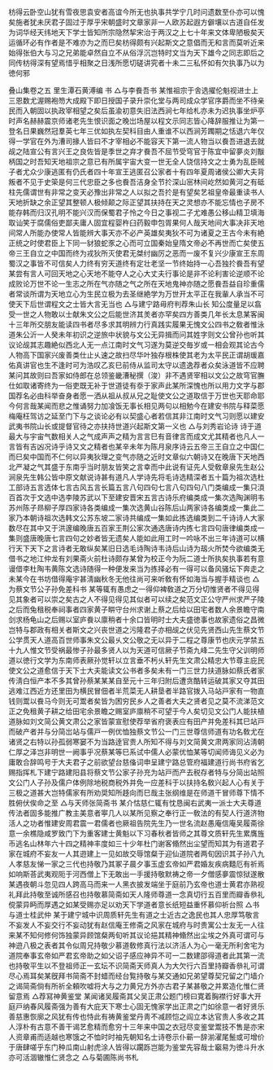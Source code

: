 <!-- { "loadSidebar": true } -->
枋得云卧空山犹有雪夜思袁安者高谊今所无也执事共学宁几时问遗数至仆亦可以愧矣施者犹未厌君子固过于厚乎宋朝盛时文章家非一人欧苏起遐方僻壤以古道自任发为词华经天纬地天下学士皆知所宗隐然挈宋治于两汉之上七十年来文体卑陋极矣天运循环必有作者是不难亦为之而巳矣枋得颇有兴起斯文之意倡而无和言而莫听近来始得张伯大与习之兄弟能卓然自立不从俗浮沉岂特时文当为天下雄今之同志即后之同传枋得深有望焉惜乎相聚之日浅所愿切磋讲究者十未二三私怀如有欠执事乃以为徳何邪

叠山集卷之五 里生潭石黄溥编
书
△与李飬吾书
某惟祖宗于舎选擢伦魁视进士上三恩数尤渥赐袍笏大成殿下即日授国子录升崇化堂与两司成众学官序爵而坐不待亲民而入朝固以执政宰相望之矣后虽渝初意失旧法西涧七年给札亦未为迟执事坐炉亭时声名赫赫震京师诸老先生恨识面之晚岀场屋以程文示同志皆心降辞服推让为第一登名日果巍然冠羣英七年三优如执左契科目由人重谁不以西涧芳躅期之恬退六年仅得一学官在外为漕司掾人皆曰不才宰相必不能容天下第一流人物当以飬吾进退去就觇之陆宣公有言兴王之良佐皆是季世之弃才飬吾不屈节受穹官于陈宜中留夣炎刘黻柄国之时吾知天地祖宗之意已有所属宇宙大变一世无全人饶信持文之士勇为乱臣贼子者尤众少康逃匿有仍氏者四十年宣王逃匿召公家者十有四年夏周诸侯公卿大夫背叛者不见于史筞是何三代忠臣之多也飬吾洁身全节扵深山宻林间屹然如黄河之有砥柱先儒谓世有非常之变天必豫出非常之人以拟之吾扵是有望矣艺祖皇帝最重读书人天地折缺之余正望其整顿人极倾颠之际正望其扶持在天之灵想亦不能忘情也子房不能存韩而归汉孔明不能兴汉而保蜀君子怜之今日之事视二子尤难愚公移山精卫填海取讪笑于腐儒俗吏鄙夫庸人固宜程婴杵臼药毅申包胥果何人哉天地间大事决非天地间常人所能办使常人皆能辨大事天亦不必产英雄矣夷狄不可为诸夏之王古今未有絶正统之时使君臣上下同一豺狼蛇豕之心而可立国秦始皇隋文帝必不再世而亡矣使五帝三王自立之中国而终为戎狄所灭使君无桀纣幽厉之恶而一废不复兴少康宣王东周蜀汉之事皆不可信矣人力终有穷天道终有定壮老坚一节终始持一心吾独扵飬吾有望某尝有言人可回天地之心天地不能夺人之心大丈夫行事论是非不论利害论逆顺不论成败论万世不论一生志之所在气亦随之气之所在天地鬼神亦随之愿飬吾益自珍重儒者常谈所谓为天地立心为生民立极为去圣继絶学为万世开太平正在我軰人承当不可使天下后世谓程文之士皆大言无当也
△与建宁路毋府判荐朱山长
知公度量足以翕受一世之人物敢以士献朱文公之后能世济其羙者亦罕矣四方善类几年长太息某客闽十三年所交朋友能读四书者尽多求其明辨力行真践实履果无愧文公四书之敎者惟泳道朱公沂一人癸未年初识之逆旅中状貌与文公无异揖而问其姓字则文公曾孙也听其议论觇其志趣絶似西北人无一点江南时文气习遂为莫逆交毎岁或一相会观其论古今人物高下国家兴废善类仕止乆速之故扫尽华叶独存根株使其老为太平民正谓胡瑗嘉佑真讲官也生不逢时可为浩叹乙亥巳前侍从监司太守以遗逸荐者众矣泳道皆不应聘某问其故则曰吾家如侍郎在总领鉴畿漕秘撰（浚）非不遇贤宰相以文公之故穹官膴仕如取诸寄终为一俗吏既无补于世道徒有沗于家声此某所深愧也所以用力文字与郡国荐名必由科举奋身者愿一洒从祖从叔从兄之耻使文公之道取信于万世也天耶命耶今何言哉某闻而悲之惟诵努力加飡饭无事长相见两句以相勉今在建安书院与释菜愿梅庵枉驾访之延至门下与之谈论必有以契盛心者若信其非江南时文气习则愿以建安武夷书院山长或提督官待之亦扶持世道兴起斯文第一义也
△与刘秀岩论诗
诗于道最大与宇宙气数相关人之气成声声之精为言言巳有音律言而成文尤其精者也凡人一言皆有吉凶况诗乎诗又文之精者也某辛未年为陈月泉序诗云五帝三王自立之中国仁而巳矣中国而不仁何以异夷狄理之变气亦随之近时文章似六朝诗又在晚唐下天地西北严凝之气其盛于东南乎当时朋友皆笑之言幸而中此说有证先人受敎章泉先生赵公涧泉先生韩公皆中原文献说诗甚有道凡人学诗先将毛诗选精深者五十篇为祖次选杜工部诗五言选体七言古风五言长篇五言八句四句七言八句四句八门类编成一集只湏百首次于文选中选李陵苏武以下至建安晋宋五言古诗乐府编类成一集次选陶渊明韦苏州陈子昻柳子厚四家诗各类编成一集次选黄山谷陈后山两家诗各编类成一集此二家乃本朝诗祖次选韩文公苏东坡二家诗共编成一集如此拣选编类到二千诗诗人大家数尽在其中又于洪邃编晚唐五百家王荆公家次通选唐诗内拣七言四句唐律编类成一集则盛唐晚唐七言四句之妙者皆无遗矣人能如此用工时一吟咏不出三年诗道可以横行天下天下之言诗者无敢纵矣某旧日选毛诗陶诗韦诗后山诗为刼火所焚今欲编类无借书之地江仲龙有刘果斋火前杜诗颇存某曾为校正今为阮二道士所执矣执事若有意谩借李杜陶韦黄陈文选诗随得一种便发来当为拣择必有一得可以备风骚坛下奔走之未某今在书坊借得庵宇甚淸幽秋冬无他往尚可来听敎有怀如海当与握手精谈也
△为蔡文节公子孙免差科书
某等辄有愚虑之一得仰裨敎道之万分切惟贤者不得见得见其象者可以崇之矣古之人不得见得见其似者可以续之矣范文正公守严州求严子陵之后而兔租税奉祠事者四家黄子畊守台州求谢上蔡之后给以田宅者数人余景瞻守南剑求杨龟山之后赐以室庐飬以廪稍者十余口皆明时士大夫盛徳事也故家遗俗之昌微岂特与郡政有相关者斯文之兴丧世道之污隆君子亦相觇之伏见先贤西山先生蔡文节公学贯天人道高百世师事朱文公最乆文公敬之无以异于二程之尊康节也庆元学禁五十九人惟文节受祸最惨子孙最多贤人以为天道可信厥子节斋九峰二先生守父训明师道以徳行文学为东南师表厥孙觉轩以立言垂不杇乆轩先生文肃公精忠大节尊主庇民使文公之道愈信于天下士大夫能读文公书者多矣未有一门三世力扶道脉如蔡氏者家传淸白恒产本不多其曾孙蔡某某某自至元十三年归附后遭贪酷转运破其家又夺其田逃难江西近方还里田为横民冒佃者半荒菜无人耕垦者半路官拨入马站戸家有一物直钱则鬻以飬马今则无可鬻者矣皆为困穷民乡人之善者大夫之贤者见之莫不流涕范文正之免租黄子耕之给田宅余景瞻之赐室庐廪稍不可望于今人矣切见文公门人能扶植道脉如刘文简公黄文肃公之家皆蒙宣慰使荐举省府褒表应有田产并免差科其巳站戸而破产者并与分简岀站与儒戸一例优恤独蔡文节公一门三世尊信师道有功名敎尤在诸贤之右特以孙孤弱寒窭不为当路逹官贵人所知不得与刘文简黄文肃两家同沾淸朝仁厚之泽岂非明世一阙事乎况蔡某等巳系试中儒人必蒙优恤某等切闻师诲见义必为庸敢合辞鸣号于大夫君子之前欲望台慈俻词申呈建宁路总管府福建道行尚书府省乞赐指挥札下建宁路建阳县将蔡文节公家子孙充为站戸而产去税存者特与分简出站照文公门人子孙及儒户体例除地税商税外并免一应差科于以扶持名敎兴起人心有关于三极之道甚大岂特儒家有所劝奨知所趍向而巳哉主张纲维是在师道干冒师尊下情不胜俯伏俟命之至
△与天师张简斋书
某介怙慈仁辄有忱恳闽右武夷一派士大夫尊道传法者固多能推广教主美意者寕几人以某所见察之奉行正一敎法的有契人行道济物活人之功者惟建安周君震一君儒者也厥祖告院先生乃一世名流赵愚庵信庵吴履斋徐意一余樵隐咸罗致门下为重客建士黄魁以下习春秋者皆师之其尊文质轩先生累膺旌币逃名山林年六十四之精神丰度如三十少年杜门谢客翛然出尘望而知其为有道君子家在城府不妄友一人其逰建上一见如故交辱馆粲于迎仙道院者两旬因识其子孙八九人孝慈友悌一家之三代也持敬乃其冢子晨夕事玉虚玄帝如严君婚友疾病囏厄有祈焉如响斯荅武夷观阨于河西僧上下无敢出一手援持敬默祷之帝一夕僧感夣震惊狱遂散某遇夜朝斗忽见四人跨高马而来一人黑衣披发端坐于庭前乃玄帝也道士黄君亦熟视礼拜此持敬至诚所感召也持敬慕简斋如天人隆师尊道一念真切行五百里而瓣香叅礼傥蒙异眄而厚遇之如某受赐亦足以劝天下学道者意长纸短益重怀慕仰祈台照
△书与道士桂武仲
某于建宁城中识周质轩先生有道之士近古之逸民也其人忠厚笃敬言不妄发人不妄交行不妄动犹有赵信庵王修斋之风家在城府与时贵寓公士友无一人往来某不知何修何饰独蒙异顾馆粲两旬听其议论挹其精神翛然出尘埃之外真可谓可与神逰八极之表者其令似周兄持敬少慕道敎修真行法以济活人为心一毫无所利舍宅为道院奉事玄帝如严君玄帝助之如父诏子感应神异不可一二数建邵得道者此其第一流也持敬平生以不登祖师正一玄坛不识简斋天师真人为大欠行六百里持瓣香叅礼可谓尽心焉耳矣某旣拜书简斋不封蜡而经台覧持敬与某交通如兄弟望尊契兄留之门墙介之谒简斋倘有所祈全頼吹嘘将大与之力黄兄方外亦古君子某甚敬之并累造化惟仁贤留意焉
△荐冩神黄鉴堂
某闻诸吴履斋其父吴正肃公题门榜曰寛着胸襟行好事大开庭戸纳春风履斋强为善有大庇天下寒士心固无愧家学出正肃之门如徐意一者好贤乐善慈惠恢廓之风犹有传也恃此有祷黄鉴堂丹靑不减顾恺之阎立本达官贵人多收之其人淳朴有古意不善干谒艺愈精而愈穷十三年来中国之衣冠尽变鉴堂鬻技不售是亦宋人资章甫而适越也寒饿之不恤时时袖先朝知名士诗卷示仆蕲一辞湔濯尾鬛或可增价于唐肆嗟乎东门种瓜南山射虎涂人皆得以躙跞岂能为鉴堂先容哉士竆易为徳斗升水亦可活涸辙惟仁贤念之
△与菊圃陈尚书札
